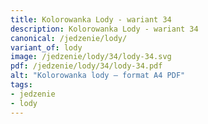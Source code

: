 ```yaml
---
title: Kolorowanka Lody - wariant 34
description: Kolorowanka Lody - wariant 34
canonical: /jedzenie/lody/
variant_of: lody
image: /jedzenie/lody/34/lody-34.svg
pdf: /jedzenie/lody/34/lody-34.pdf
alt: "Kolorowanka lody – format A4 PDF"
tags:
- jedzenie
- lody
---
```

